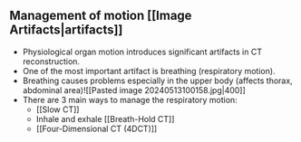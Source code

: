 
## Management of motion [[Image Artifacts|artifacts]]
- Physiological organ motion introduces significant artifacts in CT reconstruction.
- One of the most important artifact is breathing (respiratory motion).
- Breathing causes problems especially in the upper body (affects thorax, abdominal area)![[Pasted image 20240513100158.jpg|400]]
- There are 3 main ways to manage the respiratory motion:
    - [[Slow CT]]
    - Inhale and exhale [[Breath-Hold CT]]
    - [[Four-Dimensional CT (4DCT)]] 